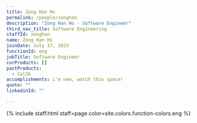 ```yaml
---
title: Zong Han Ho
permalink: /people/zonghan
description: "Zong Han Ho - Software Engineer"
third_nav_title: Software Engineering
staffId: zonghan
name: Zong Han Ho
joinDate: July 17, 2023
functionId: eng
jobTitle: Software Engineer
curProducts: []
pastProducts:
  - CalSG
accomplishments: i'm new, watch this space!
quote: ""
linkedinId: ""

---
```


{% include staff.html staff=page color=site.colors.function-colors.eng %}
